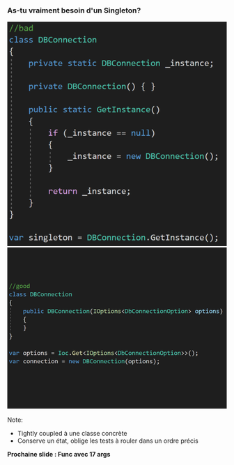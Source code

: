 ### As-tu vraiment besoin d'un Singleton?
![](../../images/code/singletonBad.png)![](../../images/code/singletonGood.png)

Note:
- Tightly coupled à une classe concrète
- Conserve un état, oblige les tests à rouler dans un ordre précis

**Prochaine slide : Func avec 17 args**
